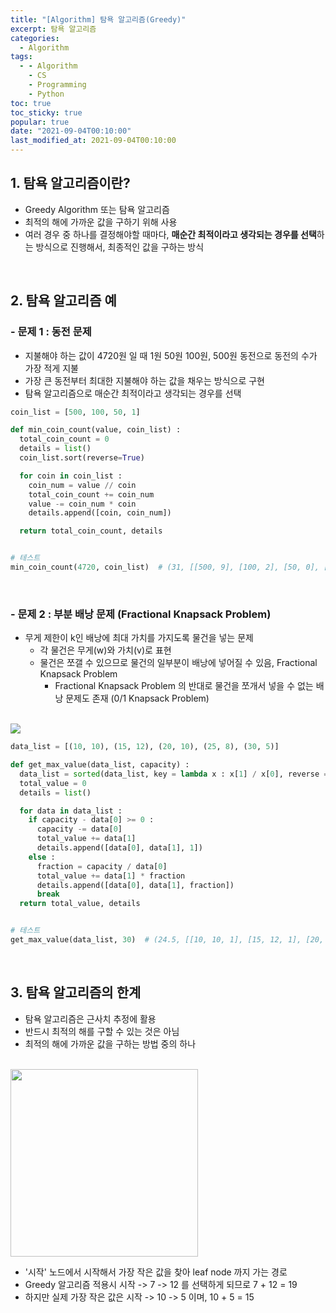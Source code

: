 ```yaml
---
title: "[Algorithm] 탐욕 알고리즘(Greedy)"
excerpt: 탐욕 알고리즘
categories:
  - Algorithm
tags:
  - - Algorithm
    - CS
    - Programming
    - Python
toc: true
toc_sticky: true
popular: true
date: "2021-09-04T00:10:00"
last_modified_at: 2021-09-04T00:10:00
---
```


## 1. 탐욕 알고리즘이란?

- Greedy Algorithm 또는 탐욕 알고리즘
- 최적의 해에 가까운 값을 구하기 위해 사용
- 여러 경우 중 하나를 결정해야할 때마다, **매순간 최적이라고 생각되는 경우를 선택**하는 방식으로 진행해서, 최종적인 값을 구하는 방식

<br>

## 2. 탐욕 알고리즘 예

### - 문제 1 : 동전 문제

- 지불해야 하는 값이 4720원 일 때 1원 50원 100원, 500원 동전으로 동전의 수가 가장 적게 지불
- 가장 큰 동전부터 최대한 지불해야 하는 값을 채우는 방식으로 구현
- 탐욕 알고리즘으로 매순간 최적이라고 생각되는 경우를 선택

```python
coin_list = [500, 100, 50, 1]

def min_coin_count(value, coin_list) :
  total_coin_count = 0
  details = list()
  coin_list.sort(reverse=True)

  for coin in coin_list :
    coin_num = value // coin
    total_coin_count += coin_num
    value -= coin_num * coin
    details.append([coin, coin_num])

  return total_coin_count, details


# 테스트
min_coin_count(4720, coin_list)  # (31, [[500, 9], [100, 2], [50, 0], [1, 20]])
```

<br>

### - 문제 2 : 부분 배낭 문제 (Fractional Knapsack Problem)

- 무게 제한이 k인 배낭에 최대 가치를 가지도록 물건을 넣는 문제
  - 각 물건은 무게(w)와 가치(v)로 표현
  - 물건은 쪼갤 수 있으므로 물건의 일부분이 배낭에 넣어질 수 있음, Fractional Knapsack Problem
    - Fractional Knapsack Problem 의 반대로 물건을 쪼개서 넣을 수 없는 배낭 문제도 존재 (0/1 Knapsack Problem)

<br>

<img src="https://www.fun-coding.org/00_Images/knapsack.png">

```python
data_list = [(10, 10), (15, 12), (20, 10), (25, 8), (30, 5)]

def get_max_value(data_list, capacity) :
  data_list = sorted(data_list, key = lambda x : x[1] / x[0], reverse = True)
  total_value = 0
  details = list()

  for data in data_list :
    if capacity - data[0] >= 0 :
      capacity -= data[0]
      total_value += data[1]
      details.append([data[0], data[1], 1])
    else :
      fraction = capacity / data[0]
      total_value += data[1] * fraction
      details.append([data[0], data[1], fraction])
      break
  return total_value, details


# 테스트
get_max_value(data_list, 30)  # (24.5, [[10, 10, 1], [15, 12, 1], [20, 10, 0.25]])
```

<br>

## 3. 탐욕 알고리즘의 한계

- 탐욕 알고리즘은 근사치 추정에 활용
- 반드시 최적의 해를 구할 수 있는 것은 아님
- 최적의 해에 가까운 값을 구하는 방법 중의 하나

<br>

<img src="https://www.fun-coding.org/00_Images/greedy.png" width=300>

<br>

- '시작' 노드에서 시작해서 가장 작은 값을 찾아 leaf node 까지 가는 경로
- Greedy 알고리즘 적용시 시작 -> 7 -> 12 를 선택하게 되므로 7 + 12 = 19
- 하지만 실제 가장 작은 값은 시작 -> 10 -> 5 이며, 10 + 5 = 15
